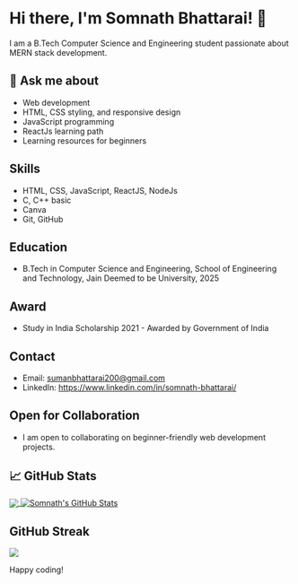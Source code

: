 # Hi there, I'm Somnath Bhattarai! 👋

I am a B.Tech Computer Science and Engineering student passionate about MERN stack development.

## 💬 Ask me about
- Web development
- HTML, CSS styling, and responsive design
- JavaScript programming
- ReactJs learning path
- Learning resources for beginners

## Skills
- HTML, CSS, JavaScript, ReactJS, NodeJs
- C, C++ basic
- Canva
- Git, GitHub

## Education
- B.Tech in Computer Science and Engineering, School of Engineering and Technology, Jain Deemed to be University, 2025

## Award
- Study in India Scholarship 2021 - Awarded by Government of India

## Contact
- Email: sumanbhattarai200@gmail.com
- LinkedIn: https://www.linkedin.com/in/somnath-bhattarai/

## Open for Collaboration
- I am open to collaborating on beginner-friendly web development projects.

## &#x1f4c8; GitHub Stats
<a href="https://github.com/somnath271">
  <img align="center" src="https://github-readme-stats.vercel.app/api/top-langs/?username=somnath271&title_color=ffffff&text_color=4F8CC9&icon_color=6DCEA1&bg_color=0D1117" />
</a>
<a href="https://github.com/somnath271">
  <img align="center" src="https://github-readme-stats.vercel.app/api?username=somnath271&show_icons=true&line_height=27&count_private=true&theme=dracula" alt="Somnath's GitHub Stats" />
</a>

## GitHub Streak
<picture>
    <source media="(prefers-color-scheme: dark)" srcset="https://streak-stats.demolab.com?user=somnath271&theme=dark" />
    <img src="https://streak-stats.demolab.com?user=somnath271&theme=default" />
</picture>

Happy coding!
